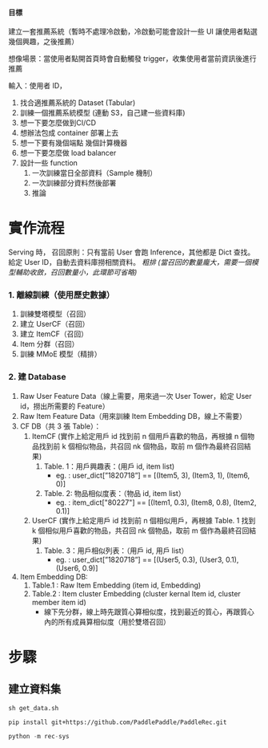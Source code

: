 #### 目標

建立一套推薦系統（暫時不處理冷啟動，冷啟動可能會設計一些 UI 讓使用者點選幾個興趣，之後推薦）

想像場景：當使用者點開首頁時會自動觸發 trigger，收集使用者當前資訊後進行推薦

輸入：使用者 ID，


1. 找合適推薦系統的 Dataset (Tabular)
2. 訓練一個推薦系統模型 (連動 S3，自己建一些資料庫)
3. 想一下要怎麼做到CI/CD
4. 想辦法包成 container 部署上去
5. 想一下要有幾個端點 幾個計算機器
6. 想一下要怎麼做 load balancer
7. 設計一些 function 
   1. 一次訓練當日全部資料（Sample 機制）
   2. 一次訓練部分資料然後部署
   3. 推論

# 實作流程

Serving 時，
召回原則：只有當前 User 會跑 Inference，其他都是 Dict 查找。
給定 User ID，自動去資料庫撈相關資料。
*粗排 (當召回的數量龐大，需要一個模型輔助收斂，召回數量小，此環節可省略)*

### 1. 離線訓練（使用歷史數據）

1. 訓練雙塔模型（召回）
2. 建立 UserCF（召回）
3. 建立 ItemCF（召回）
4. Item 分群（召回）
5. 訓練 MMoE 模型（精排）

### 2. 建 Database

1. Raw User Feature Data（線上需要，用來過一次 User Tower，給定 User id，撈出所需要的 Feature）
2. Raw Item Feature Data（用來訓練 Item Embedding DB，線上不需要）
3. CF DB（共 3 張 Table）：
   1. ItemCF (實作上給定用戶 id 找到前 n 個用戶喜歡的物品，再根據 n 個物品找到前 k 個相似物品，共召回 nk 個物品，取前 m 個作為最終召回結果)  
      1. Table. 1：用戶興趣表：(用戶 id, item list)
         - eg. : user_dict[”1820718”] == [(Item5, 3), (Item3, 1), (Item6, 0)]
      2. Table. 2: 物品相似度表：（物品 id, item list）
         - eg. : item_dict["80227"] == [(Item1, 0.3), (Item8, 0.8), (Item2, 0.1)]
   2. UserCF (實作上給定用戶 id 找到前 n 個相似用戶，再根據 Table. 1 找到 k 個相似用戶喜歡的物品，共召回 nk 個物品，取前 m 個作為最終召回結果) 
      1. Table. 3：用戶相似列表：（用戶 id, 用戶 list）
         - eg. : user_dict[”1820718”] == [(User5, 0.3), (User3, 0.1), (User6, 0.9)]
4. Item Embedding DB:
   1. Table.1 : Raw Item Embedding (item id, Embedding)
   2. Table.2 : Item cluster Embedding (cluster kernal Item id, cluster member item id)
      - 線下先分群，線上時先跟質心算相似度，找到最近的質心，再跟質心內的所有成員算相似度（用於雙塔召回）



# 步驟

## 建立資料集

``` Shell
sh get_data.sh
```

```Shell
pip install git+https://github.com/PaddlePaddle/PaddleRec.git
```

```python
python -m rec-sys

```
